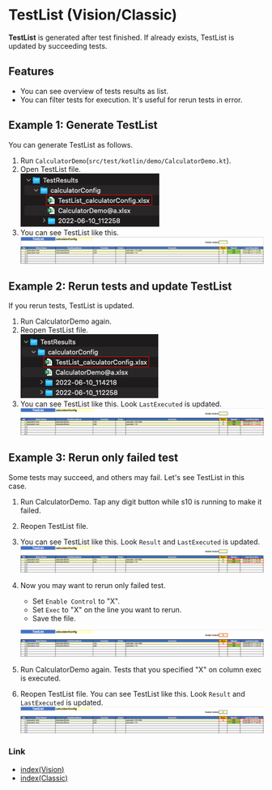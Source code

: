 # TestList (Vision/Classic)

**TestList** is generated after test finished. If already exists, TestList is updated by succeeding tests.

## Features

- You can see overview of tests results as list.
- You can filter tests for execution. It's useful for rerun tests in error.

## Example 1: Generate TestList

You can generate TestList as follows.

1. Run `CalculatorDemo`(`src/test/kotlin/demo/CalculatorDemo.kt`).
2. Open TestList file.
   <br>![Spec-Report format](_images/testlist_file_1.png)
3. You can see TestList like this.
   <br>![Spec-Report format](_images/testlist_1.png)

## Example 2: Rerun tests and update TestList

If you rerun tests, TestList is updated.

1. Run CalculatorDemo again.
2. Reopen TestList file.
   <br>![Spec-Report format](_images/testlist_file_2.png)
3. You can see TestList like this. Look `LastExecuted` is updated.
   <br>![Spec-Report format](_images/testlist_2.png)

## Example 3: Rerun only failed test

Some tests may succeed, and others may fail. Let's see TestList in this case.

1. Run CalculatorDemo. Tap any digit button while s10 is running to make it failed.
2. Reopen TestList file.
3. You can see TestList like this. Look `Result` and `LastExecuted` is updated.
   <br>![Spec-Report format](_images/testlist_3.png)
4. Now you may want to rerun only failed test.
    - Set `Enable Control` to "X".
    - Set `Exec` to "X" on the line you want to rerun.
    - Save the file.

   ![Spec-Report format](_images/testlist_4.png)
5. Run CalculatorDemo again. Tests that you specified "X" on column exec is executed.
6. Reopen TestList file. You can see TestList like this. Look `Result` and `LastExecuted` is updated.
   <br>![Spec-Report format](_images/testlist_5.png)

### Link

- [index(Vision)](../../index.md)
- [index(Classic)](../../classic/index.md)
